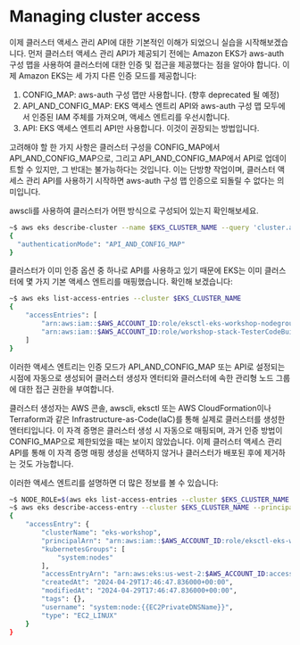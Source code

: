 # Managing cluster access

이제 클러스터 액세스 관리 API에 대한 기본적인 이해가 되었으니 실습을 시작해보겠습니다. 먼저 클러스터 액세스 관리 API가 제공되기 전에는 Amazon EKS가 aws-auth 구성 맵을 사용하여 클러스터에 대한 인증 및 접근을 제공했다는 점을 알아야 합니다. 이제 Amazon EKS는 세 가지 다른 인증 모드를 제공합니다:

1. CONFIG\_MAP: aws-auth 구성 맵만 사용합니다. (향후 deprecated 될 예정)&#x20;
2. API\_AND\_CONFIG\_MAP: EKS 액세스 엔트리 API와 aws-auth 구성 맵 모두에서 인증된 IAM 주체를 가져오며, 액세스 엔트리를 우선시합니다.&#x20;
3. API: EKS 액세스 엔트리 API만 사용합니다. 이것이 권장되는 방법입니다.

고려해야 할 한 가지 사항은 클러스터 구성을 CONFIG\_MAP에서 API\_AND\_CONFIG\_MAP으로, 그리고 API\_AND\_CONFIG\_MAP에서 API로 업데이트할 수 있지만, 그 반대는 불가능하다는 것입니다. 이는 단방향 작업이며, 클러스터 액세스 관리 API를 사용하기 시작하면 aws-auth 구성 맵 인증으로 되돌릴 수 없다는 의미입니다.

awscli를 사용하여 클러스터가 어떤 방식으로 구성되어 있는지 확인해보세요.

```bash
~$ aws eks describe-cluster --name $EKS_CLUSTER_NAME --query 'cluster.accessConfig'
{
  "authenticationMode": "API_AND_CONFIG_MAP"
}
```

클러스터가 이미 인증 옵션 중 하나로 API를 사용하고 있기 때문에 EKS는 이미 클러스터에 몇 가지 기본 액세스 엔트리를 매핑했습니다. 확인해 보겠습니다:

```bash
~$ aws eks list-access-entries --cluster $EKS_CLUSTER_NAME
{
    "accessEntries": [
        "arn:aws:iam::$AWS_ACCOUNT_ID:role/eksctl-eks-workshop-nodegroup-defa-NodeInstanceRole-647HpxD4e9mr",
        "arn:aws:iam::$AWS_ACCOUNT_ID:role/workshop-stack-TesterCodeBuildRoleC9232875-RyhCKIXckZri"
    ]
}
```

이러한 액세스 엔트리는 인증 모드가 API\_AND\_CONFIG\_MAP 또는 API로 설정되는 시점에 자동으로 생성되어 클러스터 생성자 엔터티와 클러스터에 속한 관리형 노드 그룹에 대한 접근 권한을 부여합니다.

클러스터 생성자는 AWS 콘솔, awscli, eksctl 또는 AWS CloudFormation이나 Terraform과 같은 Infrastructure-as-Code(IaC)를 통해 실제로 클러스터를 생성한 엔터티입니다. 이 자격 증명은 클러스터 생성 시 자동으로 매핑되며, 과거 인증 방법이 CONFIG\_MAP으로 제한되었을 때는 보이지 않았습니다. 이제 클러스터 액세스 관리 API를 통해 이 자격 증명 매핑 생성을 선택하지 않거나 클러스터가 배포된 후에 제거하는 것도 가능합니다.

이러한 액세스 엔트리를 설명하면 더 많은 정보를 볼 수 있습니다:

```bash
~$ NODE_ROLE=$(aws eks list-access-entries --cluster $EKS_CLUSTER_NAME --output text | awk '/Node/ {print $2}')
~$ aws eks describe-access-entry --cluster $EKS_CLUSTER_NAME --principal-arn $NODE_ROLE
{
    "accessEntry": {
        "clusterName": "eks-workshop",
        "principalArn": "arn:aws:iam::$AWS_ACCOUNT_ID:role/eksctl-eks-workshop-nodegroup-defa-NodeInstanceRole-647HpxD4e9mr",
        "kubernetesGroups": [
            "system:nodes"
        ],
        "accessEntryArn": "arn:aws:eks:us-west-2:$AWS_ACCOUNT_ID:access-entry/eks-workshop/role/$AWS_ACCOUNT_ID/eksctl-eks-workshop-nodegroup-defa-NodeInstanceRole-647HpxD4e9mr/dcc7957b-b333-5c6b-f487-f7538085d799",
        "createdAt": "2024-04-29T17:46:47.836000+00:00",
        "modifiedAt": "2024-04-29T17:46:47.836000+00:00",
        "tags": {},
        "username": "system:node:{{EC2PrivateDNSName}}",
        "type": "EC2_LINUX"
    }
}
```

